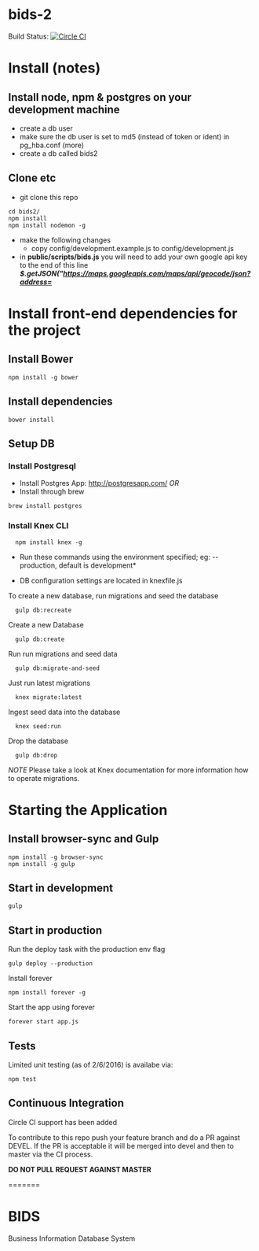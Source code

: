 # bids-2
Build Status: [![Circle CI](https://circleci.com/gh/USStateDept/BIDS.svg?style=svg&circle-token=dbffe40b7d79a7d7f4dd955a14fa39bedb6ad71d)](https://circleci.com/gh/USStateDept/BIDS)

# Install (notes)
## Install node, npm & postgres on your development machine

* create a db user
* make sure the db user is set to md5 (instead of token or ident) in pg_hba.conf (more)
* create a db called bids2

## Clone etc

* git clone this repo

```
cd bids2/
npm install
npm install nodemon -g
```
* make the following changes
  * copy config/development.example.js to config/development.js
* in **public/scripts/bids.js** you will need to add your own google api key to the end of this line  ***$.getJSON("https://maps.googleapis.com/maps/api/geocode/json?address=***

# Install front-end dependencies for the project

## Install Bower
```
npm install -g bower
```
## Install dependencies
```
bower install
```

## Setup DB

### Install Postgresql
* Install Postgres App: http://postgresapp.com/
 *OR*
* Install through brew
```
brew install postgres
```

### Install Knex CLI
```
  npm install knex -g
```

* Run these commands using the environment specified; eg: --production, default is development*

* DB configuration settings are located in knexfile.js

To create a new database, run migrations and seed the database
```
  gulp db:recreate
```
Create a new Database
```
  gulp db:create
```
Run run migrations and seed data
```
  gulp db:migrate-and-seed
```
Just run latest migrations
```
  knex migrate:latest
```
Ingest seed data into the database
```
  knex seed:run
```
Drop the database
```
  gulp db:drop
```

*NOTE* Please take a look at Knex documentation for more information how to
operate migrations.

# Starting the Application

## Install browser-sync and Gulp
```
npm install -g browser-sync
npm install -g gulp

```

## Start in development
```
gulp
```

## Start in production
Run the deploy task with the production env flag
```
gulp deploy --production
```

Install forever
```
npm install forever -g
```

Start the app using forever
```
forever start app.js
```


## Tests
Limited unit testing (as of 2/6/2016) is availabe via:
```
npm test
```

## Continuous Integration
Circle CI support has been added

To contribute to this repo push your feature branch and do a PR against DEVEL. If the PR is acceptable it will be merged into devel and then to master via the CI process.

**DO NOT PULL REQUEST AGAINST MASTER**

=======
# BIDS
Business Information Database System
